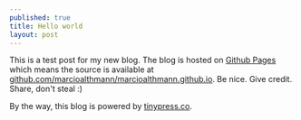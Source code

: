 ```yaml
---
published: true
title: Hello world
layout: post
---
```

This is a test post for my new blog. The blog is hosted on [Github Pages](http://pages.github.com/) which means the source is available at [github.com/marcioalthmann/marcioalthmann.github.io](http://github.com/marcioalthmann/marcioalthmann.github.io). Be nice. Give credit. Share, don't steal :)

By the way, this blog is powered by [tinypress.co](https://tinypress.co).